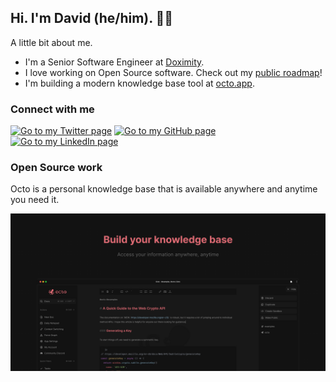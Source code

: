 ## Hi. I'm David (he/him). ✌🏻

A little bit about me.

- I'm a Senior Software Engineer at [Doximity](https://work.doximity.com).
- I love working on Open Source software. Check out my [public roadmap](https://github.com/users/voraciousdev/projects/1/views/1)!
- I'm building a modern knowledge base tool at [octo.app](https://octo.app).

### Connect with me

[![Go to my Twitter page](https://img.shields.io/badge/Twitter-1DA1F2?style=for-the-badge&logo=twitter&logoColor=white)](https://twitter.com/voraciousdev)
[![Go to my GitHub page](https://img.shields.io/badge/GitHub-100000?style=for-the-badge&logo=github&logoColor=white)](https://github.com/voraciousdev)
[![Go to my LinkedIn page](https://img.shields.io/badge/LinkedIn-0077B5?style=for-the-badge&logo=linkedin&logoColor=white)](https://linkedin.com/in/voraciousdev)

### Open Source work

Octo is a personal knowledge base that is available anywhere and anytime you need it.

[![octo.app](octo.png)](https://octo.app)

